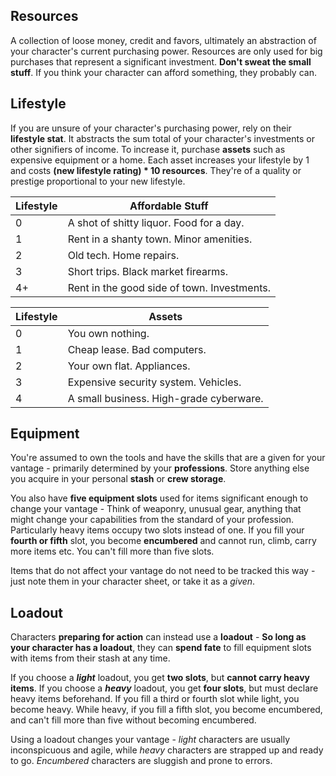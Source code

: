 ## Resources

A collection of loose money, credit and favors, ultimately an abstraction of your character's current purchasing power. Resources are only used for big purchases that represent a significant investment. **Don't sweat the small stuff**. If you think your character can afford something, they probably can.

## Lifestyle

If you are unsure of your character's purchasing power, rely on their **lifestyle stat**. It abstracts the sum total of your character's investments or other signifiers of income. To increase it, purchase **assets** such as expensive equipment or a home. Each asset increases your lifestyle by 1 and costs **(new lifestyle rating) \* 10 resources**. They're of a quality or prestige proportional to your new lifestyle.

| Lifestyle | Affordable Stuff                            |
| --------- | ------------------------------------------- |
| 0         | A shot of shitty liquor. Food for a day.    |
| 1         | Rent in a shanty town. Minor amenities.     |
| 2         | Old tech. Home repairs.                     |
| 3         | Short trips. Black market firearms.         |
| 4+        | Rent in the good side of town. Investments. |

| Lifestyle | Assets                                  |
| --------- | --------------------------------------- |
| 0         | You own nothing.                        |
| 1         | Cheap lease. Bad computers.             |
| 2         | Your own flat. Appliances.              |
| 3         | Expensive security system. Vehicles.    |
| 4         | A small business. High-grade cyberware. |

## Equipment

You're assumed to own the tools and have the skills that are a given for your vantage - primarily determined by your **professions**. Store anything else you acquire in your personal **stash** or **crew storage**.

You also have **five equipment slots** used for items significant enough to change your vantage - Think of weaponry, unusual gear, anything that might change your capabilities from the standard of your profession. Particularly heavy items occupy two slots instead of one. If you fill your **fourth or fifth** slot, you become **encumbered** and cannot run, climb, carry more items etc. You can't fill more than five slots.

Items that do not affect your vantage do not need to be tracked this way - just note them in your character sheet, or take it as a _given_.

## Loadout

Characters **preparing for action** can instead use a **loadout** - **So long as your character has a loadout**, they can **spend fate** to fill equipment slots with items from their stash at any time.

If you choose a **_light_** loadout, you get **two slots**, but **cannot carry heavy items**. If you choose a **_heavy_** loadout, you get **four slots**, but must declare heavy items beforehand. If you fill a third or fourth slot while light, you become heavy. While heavy, if you fill a fifth slot, you become encumbered, and can't fill more than five without becoming encumbered.

Using a loadout changes your vantage - _light_ characters are usually inconspicuous and agile, while _heavy_ characters are strapped up and ready to go. _Encumbered_ characters are sluggish and prone to errors.
